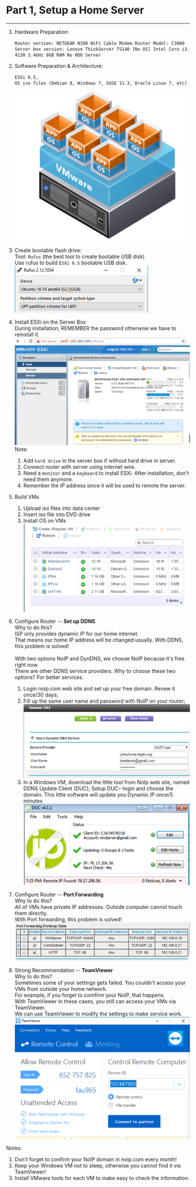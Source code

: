 # Part 1, Setup a Home Server
----------------------------
1. Hardware Preparation:
   ```
   Router version: NETGEAR N300 WiFi Cable Modem Router Model: C3000
   Server box version: Lenovo ThinkServer TS140 [No OS] Intel Core i3-4130 3.4GHz 8GB RAM No HDD Server 
   ```
2. Software Preparation & Architecture:
   ```
   ESXi 6.5,
   OS iso files (Debian 8, Windows 7, SUSE 11.3, Oracle Linux 7, etc)
   ```
   ![alt text](https://github.com/mndarren/Home-Server-Project/blob/master/resource/architecture.png)  

3. Create bootable flash drive:  
   Tool: `Rufus` (the best tool to create bootable USB disk)  
   Use rufus to build `ESXi 6.5` bootable USB disk.  
   ![alt text](https://github.com/mndarren/Home-Server-Project/blob/master/resource/Rufus.png)

4. Install ESXi on the Server Box  
   During installation, REMEMBER the password otherwise we have to reinstall it.  
   ![alt text](https://github.com/mndarren/Home-Server-Project/blob/master/resource/InstallESXi.png)  
   Note:  
   1) Add `hard drive` in the server box if without hard drive in server.
   2) Connect router with server using internet wire.
   3) Need a `monitor` and a `keyboard` to install ESXi. After installation, don't need them anymore.
   4) Remember the IP address since it will be used to remote the server.

5. Build VMs
   1) Upload iso files into data center
   2) Insert iso file into DVD drive
   3) Install OS on VMs  
   ![alt text](https://github.com/mndarren/Home-Server-Project/blob/master/resource/InstallVM.png)

6. Configure Router -- **Set up DDNS**  
   Why to do this?  
   ISP only provides dynamic IP for our home internet.  
   That means our home IP address will be changed usually. With DDNS, this problem is solved!<br /><br />
   With two options NoIP and DynDNS, we choose NoIP because it's free right now.  
   There are other DDNS service providers. Why to choose these two options? For better services.   
   1) Login noip.com web site and set up your free domain. Renew it once/30 days;
   2) Fill up the same user name and password with NoIP on your router;  
   ![alt text](https://github.com/mndarren/Home-Server-Project/blob/master/resource/DDNS.png)
   3) In a Windows VM, download the little tool from NoIp web site, named DDNS Update Client (DUC);
      Setup DUC--login and choose the domain. This little software will update you Dynamic IP once/5 minutes
   ![alt text](https://github.com/mndarren/Home-Server-Project/blob/master/resource/DUC.png)

7. Configure Router -- **Port Forwarding**  
   Why to do this?  
   All of VMs have private IP addresses. Outside computer cannot touch them directly.  
   With Port forwarding, this problem is solved!  
   ![alt text](https://github.com/mndarren/Home-Server-Project/blob/master/resource/PortForwarding.png)

8. Strong Recommendation -- **TeamViewer**  
   Why to do this?  
   Sometimes some of your settings gets failed. You couldn't access your VMs from outside your home network.  
   For example, if you forget to comfirm your NoIP, that happens.  
   With TeamViewer in these cases, you still can access your VMs via TeamViewer.  
   We can use TeamViewer to modify the settings to make service work.  
   ![alt text](https://github.com/mndarren/Home-Server-Project/blob/master/resource/TeamViewer.png)

Notes:
   1) Don't forget to confirm your NoIP domain in noip.com every month!
   2) Keep your Windows VM not to sleep, otherwise you cannot find it via TeamViewer!
   3) Install VMware tools for each VM to make easy to check the information.